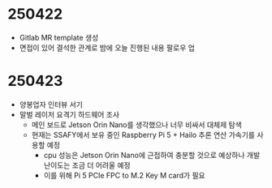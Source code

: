 # 250422

- Gitlab MR template 생성
- 면접이 있어 결석한 관계로 밤에 오늘 진행된 내용 팔로우 업

# 250423

- 양봉업자 인터뷰 서기
- 말벌 레이저 요격기 하드웨어 조사
    - 메인 보드로 Jetson Orin Nano를 생각했으나 너무 비싸서 대체제 탐색
    - 현재는 SSAFY에서 보유 중인 Raspberry Pi 5 + Hailo 추론 연산 가속기를 사용할 예정
        - cpu 성능은 Jetson Orin Nano에 근접하여 충분할 것으로 예상하나 개발 난이도는 조금 더 어려울 예정
        - 이를 위해 Pi 5 PCIe FPC to M.2 Key M card가 필요

